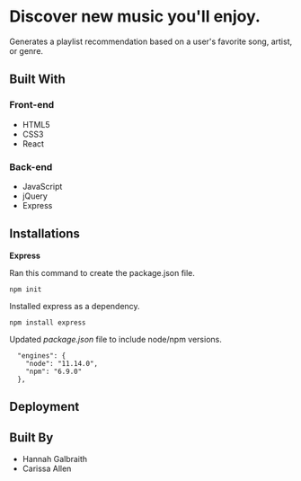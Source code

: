 # Discover new music you'll enjoy.

Generates a playlist recommendation based on a user's favorite song, artist, or genre.

## Built With
### Front-end
* HTML5
* CSS3
* React
### Back-end
* JavaScript
* jQuery
* Express

## Installations

**Express**

Ran this command to create the package.json file.

`npm init`

Installed express as a dependency.

`npm install express`

Updated _package.json_ file to include node/npm versions.

```
  "engines": {
    "node": "11.14.0",
    "npm": "6.9.0"
  },
```

## Deployment

## Built By
* Hannah Galbraith
* Carissa Allen
